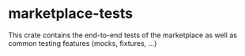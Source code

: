 # marketplace-tests

This crate contains the end-to-end tests of the marketplace as well as common testing features (mocks, fixtures, ...)
 
